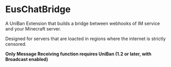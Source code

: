 # EusChatBridge
A UniBan Extension that builds a bridge between webhooks of IM service and your Minecraft server.

Designed for servers that are loacted in regions where the internet is strictly censored.

**Only Message Receiving function requires UniBan (1.2 or later, with Broadcast enabled)**

